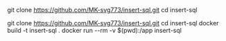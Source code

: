 git clone https://github.com/MK-svg773/insert-sql.git
cd insert-sql


git clone https://github.com/MK-svg773/insert-sql.git
cd insert-sql
docker build -t insert-sql .
docker run --rm -v $(pwd):/app insert-sql
